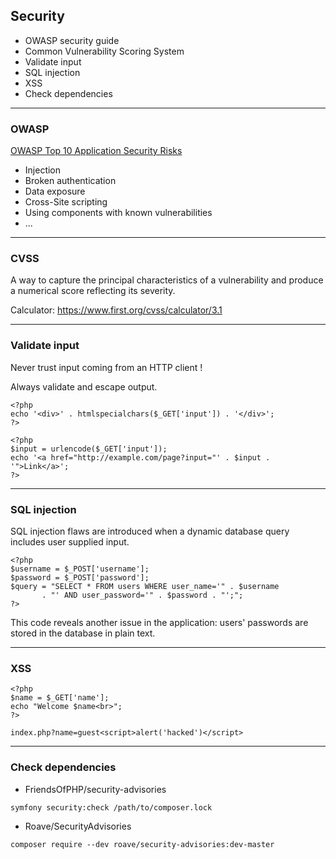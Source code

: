 ## Security

- OWASP security guide
- Common Vulnerability Scoring System
- Validate input
- SQL injection
- XSS
- Check dependencies

---

### OWASP

[OWASP Top 10 Application Security Risks](https://www.owasp.org/images/7/72/OWASP_Top_10-2017_%28en%29.pdf.pdf)

- Injection
- Broken authentication
- Data exposure
- Cross-Site scripting
- Using components with known vulnerabilities
- ...

---

### CVSS

A way to capture the principal characteristics of a vulnerability and produce a numerical score reflecting its severity.

Calculator: https://www.first.org/cvss/calculator/3.1

---

### Validate input

Never trust input coming from an HTTP client !

Always validate and escape output.

```
<?php
echo '<div>' . htmlspecialchars($_GET['input']) . '</div>';
?>
```

```
<?php
$input = urlencode($_GET['input']);
echo '<a href="http://example.com/page?input="' . $input . '">Link</a>';
?>
```

---

### SQL injection

SQL injection flaws are introduced when a dynamic database query includes user supplied input.

```
<?php
$username = $_POST['username'];
$password = $_POST['password'];
$query = "SELECT * FROM users WHERE user_name='" . $username
       . "' AND user_password='" . $password . "';";
?>
```

This code reveals another issue in the application: users' passwords are stored in the database in plain text.

---

### XSS

```
<?php
$name = $_GET['name'];
echo "Welcome $name<br>";
?>
```

```
index.php?name=guest<script>alert('hacked')</script>
```

---

### Check dependencies

- FriendsOfPHP/security-advisories

```
symfony security:check /path/to/composer.lock
```

- Roave/SecurityAdvisories

```
composer require --dev roave/security-advisories:dev-master
```
